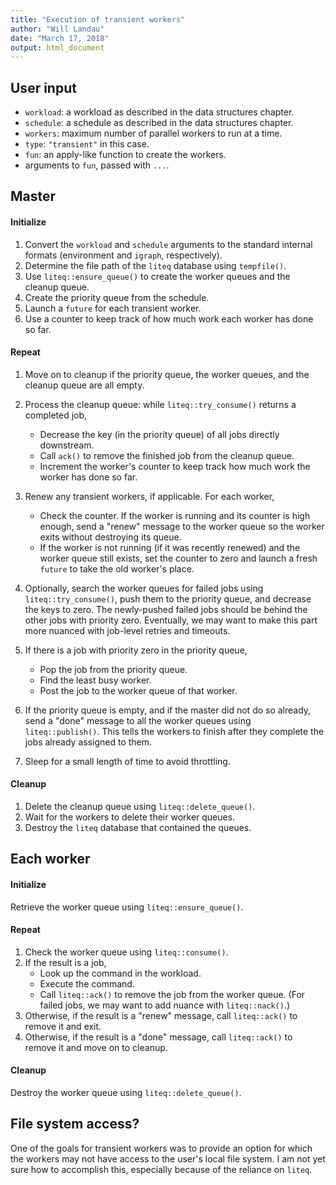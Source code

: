```yaml
---
title: "Execution of transient workers"
author: "Will Landau"
date: "March 17, 2018"
output: html_document
---
```


## User input

- `workload`: a workload as described in the data structures chapter.
- `schedule`: a schedule as described in the data structures chapter.
- `workers`: maximum number of parallel workers to run at a time.
- `type`: `"transient"` in this case.
- `fun`: an apply-like function to create the workers.
- arguments to `fun`, passed with `...`.

## Master

#### Initialize

1. Convert the `workload` and `schedule` arguments to the standard internal formats (environment and `igraph`, respectively).
2. Determine the file path of the `liteq` database using `tempfile()`.
3. Use `liteq::ensure_queue()` to create the worker queues and the cleanup queue.
4. Create the priority queue from the schedule.
5. Launch a `future` for each transient worker.
6. Use a counter to keep track of how much work each worker has done so far.

#### Repeat

1. Move on to cleanup if the priority queue, the worker queues, and the cleanup queue are all empty.
2. Process the cleanup queue: while `liteq::try_consume()` returns a completed job,
    - Decrease the key (in the priority queue) of all jobs directly downstream.
    - Call `ack()` to remove the finished job from the cleanup queue.
    - Increment the worker's counter to keep track how much work the worker has done so far.
3. Renew any transient workers, if applicable. For each worker,
    - Check the counter. If the worker is running and its counter is high enough, send a "renew" message to the worker queue so the worker exits without destroying its queue.
    - If the worker is not running (if it was recently renewed) and the worker queue still exists, set the counter to zero and launch a fresh `future` to take the old worker's place.
4. Optionally, search the worker queues for failed jobs using `liteq::try_consume()`, push them to the priority queue, and decrease the keys to zero. The newly-pushed failed jobs should be behind the other jobs with priority zero. Eventually, we may want to make this part more nuanced with job-level retries and timeouts.
5. If there is a job with priority zero in the priority queue,
    - Pop the job from the priority queue.
    - Find the least busy worker.
    - Post the job to the worker queue of that worker.

6. If the priority queue is empty, and if the master did not do so already, send a "done" message to all the worker queues using `liteq::publish()`. This tells the workers to finish after they complete the jobs already assigned to them.
7. Sleep for a small length of time to avoid throttling.

#### Cleanup

1. Delete the cleanup queue using `liteq::delete_queue()`.
2. Wait for the workers to delete their worker queues.
3. Destroy the `liteq` database that contained the queues.

## Each worker

#### Initialize

Retrieve the worker queue using `liteq::ensure_queue()`.

#### Repeat

1. Check the worker queue using `liteq::consume()`.
2. If the result is a job,
    - Look up the command in the workload.
    - Execute the command.
    - Call `liteq::ack()` to remove the job from the worker queue. (For failed jobs, we may want to add nuance with `liteq::nack()`.)
3. Otherwise, if the result is a "renew" message, call `liteq::ack()` to remove it and exit.
4. Otherwise, if the result is a "done" message, call `liteq::ack()` to remove it and move on to cleanup.

#### Cleanup

Destroy the worker queue using `liteq::delete_queue()`.


## File system access?

One of the goals for transient workers was to provide an option for which the workers may not have access to the user's local file system. I am not yet sure how to accomplish this, especially because of the reliance on `liteq`.